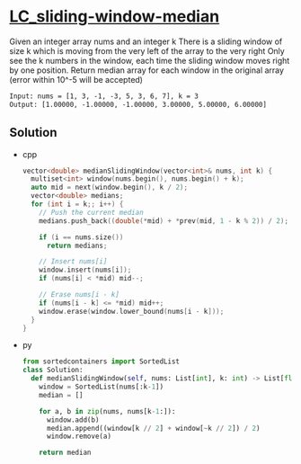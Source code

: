 # [LC_sliding-window-median](https://leetcode.com/problems/sliding-window-median)

Given an integer array nums and an integer k
There is a sliding window of size k which is moving from the very left of the array to the very right
Only see the k numbers in the window, each time the sliding window moves right by one position.
Return median array for each window in the original array (error within 10^-5 will be accepted)

```txt
Input: nums = [1, 3, -1, -3, 5, 3, 6, 7], k = 3
Output: [1.00000, -1.00000, -1.00000, 3.00000, 5.00000, 6.00000]
```

## Solution

* cpp

  ```cpp
  vector<double> medianSlidingWindow(vector<int>& nums, int k) {
    multiset<int> window(nums.begin(), nums.begin() + k);
    auto mid = next(window.begin(), k / 2);
    vector<double> medians;
    for (int i = k;; i++) {
      // Push the current median
      medians.push_back((double(*mid) + *prev(mid, 1 - k % 2)) / 2);

      if (i == nums.size())
        return medians;

      // Insert nums[i]
      window.insert(nums[i]);
      if (nums[i] < *mid) mid--;

      // Erase nums[i - k]
      if (nums[i - k] <= *mid) mid++;
      window.erase(window.lower_bound(nums[i - k]));
    }
  }
  ```

* py

  ```py
  from sortedcontainers import SortedList
  class Solution:
    def medianSlidingWindow(self, nums: List[int], k: int) -> List[float]:
      window = SortedList(nums[:k-1])
      median = []

      for a, b in zip(nums, nums[k-1:]):
        window.add(b)
        median.append((window[k // 2] + window[~k // 2]) / 2)
        window.remove(a)

      return median
  ```
